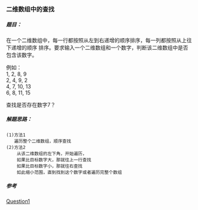 ### 二维数组中的查找

##### 题目：
  <p>
    在一个二维数组中，每一行都按照从左到右递增的顺序排序，每一列都按照从上往下递增的顺序
    排序。要求输入一个二维数组和一个数字，判断该二维数组中是否包含该数字。</p>
    例如：<br/>
    1, 2, 8, 9<br/>
    2, 4, 9, 2<br/>
    4, 7, 10, 13<br/>
    6, 8, 11, 15<br/>

  查找是否存在数字7？
##### 解题思路：
    (1)方法1
       遍历整个二维数组，顺序查找
    (2)方法2
        从该二维数组的左下角，开始遍历，
        如果比目标数字大，那就往上一行查找
        如果比目标数字小，那就往右查找
        如此缩小范围，直到找到这个数字或者遍历完整个数组
##### 参考
[Question1](https://github.com/BillKalin/SwordOffer/blob/master/sourcecode/src/main/java/com/billkalin/sourcecode/question1/Question1.java)
